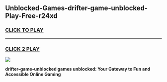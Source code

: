 
## Unblocked-Games-drifter-game-unblocked-Play-Free-r24xd
<h3>
<a href="https://premium76.site?title=drifter-game-unblocked&ref=15A">CLICK TO PLAY</a></h3>
<hr>

<h3>
<a href="https://premium76.site?title=drifter-game-unblocked&ref=15A">CLICK 2 PLAY</a>
  
</h3>

<a href="https://premium76.site?title=drifter-game-unblocked&ref=15A"><img src="https://clearcache.store/games.png"></a>


**drifter-game-unblocked games unblocked: Your Gateway to Fun and Accessible Online Gaming**
